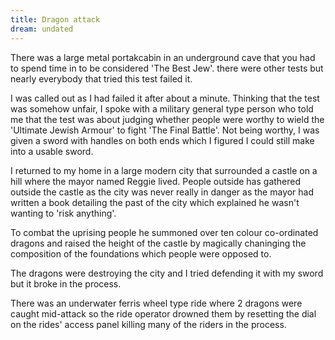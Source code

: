 ```yaml
---
title: Dragon attack
dream: undated
---
```


There was a large metal portakcabin in an underground cave that you had to spend time in to be considered 'The Best Jew'. there were other tests but nearly everybody that tried this test failed it.

I was called out as I had failed it after about a minute. Thinking that the test was somehow unfair, I spoke with a military general type person who told me that the test was about judging whether people were worthy to wield the 'Ultimate Jewish Armour' to fight 'The Final Battle'. Not being worthy, I was given a sword with handles on both ends which I figured I could still make into a usable sword.

I returned to my home in a large modern city that surrounded a castle on a hill where the mayor named Reggie lived. People outside has gathered outside the castle as the city was never really in danger as the mayor had written a book detailing the past of the city which explained he wasn't wanting to 'risk anything'.

To combat the uprising people he summoned over ten colour co-ordinated dragons and raised the height of the castle by magically chaninging the composition of the foundations which people were opposed to.

The dragons were destroying the city and I tried defending it with my sword but it broke in the process.

There was an underwater ferris wheel type ride where 2 dragons were caught mid-attack so the ride operator drowned them by resetting the dial on the rides' access panel killing many of the riders in the process.